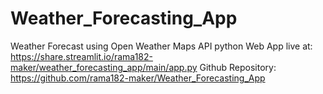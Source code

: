 # Weather_Forecasting_App
Weather Forecast using Open Weather Maps API python
Web App live at: https://share.streamlit.io/rama182-maker/weather_forecasting_app/main/app.py
Github Repository: https://github.com/rama182-maker/Weather_Forecasting_App

